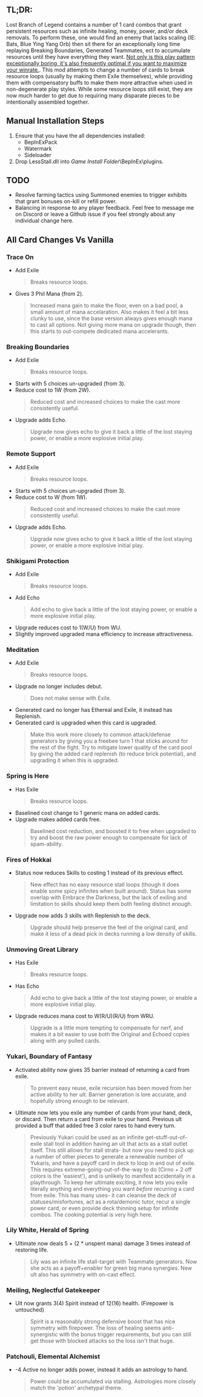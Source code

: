 ## TL;DR:
Lost Branch of Legend contains a number of 1 card combos that grant persistent resources such as infinite healing, money, power, and/or deck removals. To perform these, one would find an enemy that lacks scaling (IE: Bats, Blue Ying Yang Orb) then sit there for an exceptionally long time replaying Breaking Boundaries, Generated Teammates, ect to accumulate resources until they have everything they want. [Not only is this play pattern exceptionally boring, it's also frequently optimal if you want to maximize your winrate.](https://youtu.be/7rqfbvnO_H0?feature=shared&t=1425). This mod attempts to change a number of cards to break resource loops (usually by making them Exile themselves), while providing them with compensatory buffs to make them more attractive when used in non-degenerate play styles. While some resource loops still exist, they are now much harder to get due to requiring many disparate pieces to be intentionally assembled together.

## Manual Installation Steps
1. Ensure that you have the all dependencies installed:
   * BepInExPack
   * Watermark
   * Sideloader
2. Drop LessStall.dll into *Game Install Folder*\BepInEx\plugins.

## TODO
 * Resolve farming tactics using Summoned enemies to trigger exhibits that grant bonuses on-kill or refill power.
 * Balancing in response to any player feedback. Feel free to message me on Discord or leave a Github issue if you feel strongly about any individual change here.

## All Card Changes Vs Vanilla
### Trace On
 * Add Exile
   > Breaks resource loops.
 * Gives 3 Phil Mana (from 2).
   > Increased mana gain to make the floor, even on a bad pool, a small amount of mana accelaration. Also makes it feel a bit less clunky to use, since the base version always gives enough mana to cast all options. Not giving more mana on upgrade though, then this starts to out-compete dedicated mana accelerants.

### Breaking Boundaries
 * Add Exile
   > Breaks resource loops.
 * Starts with 5 choices un-upgraded (from 3).
 * Reduce cost to 1W (from 2W).
   > Reduced cost and increased choices to make the cast more consistently useful. 
 * Upgrade adds Echo.
   > Upgrade now gives echo to give it back a little of the lost staying power, or enable a more explosive initial play.

### Remote Support
 * Add Exile
   > Breaks resource loops.
 * Starts with 5 choices un-upgraded (from 3).
 * Reduce cost to W (from 1W).
   > Reduced cost and increased choices to make the cast more consistently useful. 
 * Upgrade adds Echo.
   > Upgrade now gives echo to give it back a little of the lost staying power, or enable a more explosive initial play.

### Shikigami Protection
 * Add Exile
   > Breaks resource loops.
 * Add Echo
   > Add echo to give back a little of the lost staying power, or enable a more explosive initial play.
 * Upgrade reduces cost to 1(W/U) from WU. 
 * Slightly improved upgraded mana efficiency to increase attractiveness.

### Meditation
 * Add Exile
   > Breaks resource loops.
 * Upgrade no longer includes debut.
   > Does not make sense with Exile.
 * Generated card no longer has Ethereal and Exile, it instead has Replenish.
 * Generated card is upgraded when this card is upgraded. 
   > Make this work more closely to common attack/defense generators by giving you a freebee turn 1 that sticks around for the rest of the fight. Try to mitigate lower quality of the card pool by giving the added card replenish (to reduce brick potential), and upgrading it when this is upgraded.

### Spring is Here
 * Has Exile
   > Breaks resource loops.
 * Baselined cost change to 1 generic mana on added cards.
 * Upgrade makes added cards free.
   > Baselined cost reduction, and boosted it to free when upgraded to try and boost the raw power enough to compensate for lack of spam-ability.

### Fires of Hokkai
 * Status now reduces Skills to costing 1 instead of its previous effect.
   > New effect has no easy resource stall loops (though it does enable some spicy infinites when built around). Status has some overlap with Embrace the Darkness, but the lack of exiling and limitation to skills should keep them both feeling distinct enough.
 * Upgrade now adds 3 skills with Replenish to the deck.
   > Upgrade should help preserve the feel of the original card, and make it less of a dead pick in decks running a low density of skills.

### Unmoving Great Library
 * Has Exile
   > Breaks resource loops.
 * Has Echo
   > Add echo to give back a little of the lost staying power, or enable a more explosive initial play.
 * Upgrade reduces mana cost to W(R/U)(R/U) from WRU.
   > Upgrade is a little more tempting to compensate for nerf, and makes it a bit easier to use both the Original and Echoed copies along with any pulled cards.

### Yukari, Boundary of Fantasy
 * Activated ability now gives 35 barrier instead of returning a card from exile.
   > To prevent easy reuse, exile recursion has been moved from her active ability to her ult. Barrier generation is lore accurate, and hopefully strong enough to be relevant.
 * Ultimate now lets you exile any number of cards from your hand, deck, or discard. Then return a card from exile to your hand. Previous ult provided a buff that added free 3 color rares to hand every turn.
   > Previously Yukari could be used as an infinite get-stuff-out-of-exile stall tool in addition having an ult that acts as a stall outlet itself. This still allows for stall strats- but now you need to pick up a number of other pieces to generate a renewable number of Yukaris, and have a payoff card in deck to loop in and out of exile. This requires extreme-going-out-of-the-way to do (Cirno + 2 off colors is the 'easiest'), and is unlikely to manifest accidentally in a playthrough. To keep her ultimate exciting, it now lets you exile literally anything and everything you want *before* recurring a card from exile. This has many uses- it can cleanse the deck of statuses/misfortunes, act as a rota/demonic tutor, recur a single power card, or even provide deck thinning setup for infinite combos. The cooking potential is very high here.

### Lily White, Herald of Spring
 * Ultimate now deals 5 + (2 * unspent mana) damage 3 times instead of restoring life. 
   > Lily was an infinite life stall-target with Teammate generators. Now she acts as a payoff+enabler for green big mana synergies. New ult also has symmetry with on-cast effect.

### Meiling, Neglectful Gatekeeper
 * Ult now grants 3(4) Spirit instead of 12(16) health. (Firepower is untouched)
   > Spirit is a reasonably strong defensive boost that has nice symmetry with firepower. The loss of healing seems anti-synergistic with the bonus trigger requirements, but you can still get those with blocked attacks so the loss isn't that huge.

### Patchouli, Elemental Alchemist
 * -4 Active no longer adds power, instead it adds an astrology to hand.
   > Power could be accumulated via stalling. Astrologies more closely match the 'potion' archetypal theme.
